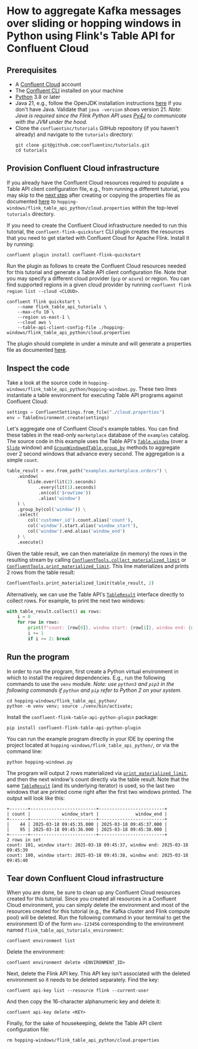 <!-- title: How to aggregate Kafka messages over sliding or hopping windows in Python using Flink's Table API for Confluent Cloud -->
<!-- description: In this tutorial, learn how to aggregate Kafka messages over sliding or hopping windows in Python using Flink's Table API for Confluent Cloud, with step-by-step instructions and supporting code. -->

# How to aggregate Kafka messages over sliding or hopping windows in Python using Flink's Table API for Confluent Cloud

## Prerequisites

* A [Confluent Cloud](https://confluent.cloud/signup) account
* The [Confluent CLI](https://docs.confluent.io/confluent-cli/current/install.html) installed on your machine
* [Python](https://www.python.org/downloads/) 3.8 or later
* Java 21, e.g., follow the OpenJDK installation instructions [here](https://openjdk.org/install/) if you don't have Java. Validate that `java -version` shows version 21. _Note: Java is required since the Flink Python API uses [Py4J](https://www.py4j.org/) to communicate with the JVM under the hood._
* Clone the `confluentinc/tutorials` GitHub repository (if you haven't already) and navigate to the `tutorials` directory:
    ```shell
    git clone git@github.com:confluentinc/tutorials.git
    cd tutorials
    ```

## Provision Confluent Cloud infrastructure

If you already have the Confluent Cloud resources required to populate a Table API client configuration file, e.g., from running a different tutorial, you may skip to the [next step](#inspect-the-code) after creating or copying the properties file as documented [here](https://docs.confluent.io/cloud/current/flink/reference/table-api.html#properties-file) to `hopping-windows/flink_table_api_python/cloud.properties` within the top-level `tutorials` directory.

If you need to create the Confluent Cloud infrastructure needed to run this tutorial, the `confluent-flink-quickstart` CLI plugin creates the resources that you need to get started with Confluent Cloud for Apache Flink. Install it by running:

```shell
confluent plugin install confluent-flink-quickstart
```

Run the plugin as follows to create the Confluent Cloud resources needed for this tutorial and generate a Table API client configuration file. Note that you may specify a different cloud provider (`gcp` or `azure`) or region. You can find supported regions in a given cloud provider by running `confluent flink region list --cloud <CLOUD>`.

```shell
confluent flink quickstart \
    --name flink_table_api_tutorials \
    --max-cfu 10 \
    --region us-east-1 \
    --cloud aws \
    --table-api-client-config-file ./hopping-windows/flink_table_api_python/cloud.properties
```

The plugin should complete in under a minute and will generate a properties file as documented [here](https://docs.confluent.io/cloud/current/flink/reference/table-api.html#properties-file).

## Inspect the code

Take a look at the source code in `hopping-windows/flink_table_api_python/hopping-windows.py`. These two lines instantiate a table environment for executing Table API programs against Confluent Cloud:

```python
settings = ConfluentSettings.from_file("./cloud.properties")
env = TableEnvironment.create(settings)
```

Let's aggregate one of Confluent Cloud's example tables. You can find these tables in the read-only `marketplace` database of the `examples` catalog. The source code in this example uses the Table API's [`Table.window`](https://nightlies.apache.org/flink/flink-docs-stable/api/python/reference/pyflink.table/api/pyflink.table.Table.window.html#pyflink.table.Table.window) (over a [`Slide`](https://nightlies.apache.org/flink/flink-docs-stable/api/python/reference/pyflink.table/window.html#sliding-window) window) and [`GroupWindowedTable.group_by`](https://nightlies.apache.org/flink/flink-docs-stable/api/python/reference/pyflink.table/api/pyflink.table.GroupWindowedTable.group_by.html#pyflink.table.GroupWindowedTable.group_by) methods to aggregate over 2 second windows that advance every second. The aggregation is a simple `count`.

```python
table_result = env.from_path("examples.marketplace.orders") \
    .window(
        Slide.over(lit(2).seconds)
            .every(lit(1).seconds)
            .on(col('$rowtime'))
            .alias('window')
    ) \
    .group_by(col('window')) \
    .select(
        col('customer_id').count.alias('count'),
        col('window').start.alias('window_start'),
        col('window').end.alias('window_end')
    ) \
    .execute()
```

Given the table result, we can then materialize (in memory) the rows in the resulting stream by calling [`ConfluentTools.collect_materialized_limit`](https://docs.confluent.io/cloud/current/flink/reference/table-api.html#confluenttools-collect-materialized-and-confluenttools-print-materialized) or [`ConfluentTools.print_materialized_limit`](https://docs.confluent.io/cloud/current/flink/reference/table-api.html#confluenttools-collect-materialized-and-confluenttools-print-materialized). This line materializes and prints 2 rows from the table result:

```python
ConfluentTools.print_materialized_limit(table_result, 2)
```

Alternatively, we can use the Table API's [`TableResult`](https://nightlies.apache.org/flink/flink-docs-stable/api/python/reference/pyflink.table/statement_set.html#tableresult) interface directly to collect rows. For example, to print the next two windows:

```python
with table_result.collect() as rows:
    i = 0
    for row in rows:
        print(f"count: {row[0]}, window start: {row[1]}, window end: {row[2]}")
        i += 1
        if i >= 2: break
```

## Run the program

In order to run the program, first create a Python virtual environment in which to install the required dependencies. E.g., run the following commands to use the `venv` module. _Note: use `python3` and `pip3` in the following commands if `python` and `pip` refer to Python 2 on your system._

```shell
cd hopping-windows/flink_table_api_python/
python -m venv venv; source ./venv/bin/activate;
```

Install the `confluent-flink-table-api-python-plugin` package:

```shell
pip install confluent-flink-table-api-python-plugin
```

You can run the example program directly in your IDE by opening the project located at `hopping-windows/flink_table_api_python/`, or via the command line:

```shell
python hopping-windows.py
```

The program will output 2 rows materialized via [`print_materialized_limit`](https://docs.confluent.io/cloud/current/flink/reference/table-api.html#confluenttools-collect-materialized-and-confluenttools-print-materialized), and then the next window's count directly via the table result. Note that the same [`TableResult`](https://nightlies.apache.org/flink/flink-docs-stable/api/python/reference/pyflink.table/statement_set.html#tableresult) (and its underlying iterator) is used, so the last two windows that are printed come right after the first two windows printed. The output will look like this:

```noformat
+-------+-------------------------+-------------------------+
| count |            window_start |              window_end |
+-------+-------------------------+-------------------------+
|    44 | 2025-03-18 09:45:35.000 | 2025-03-18 09:45:37.000 |
|    95 | 2025-03-18 09:45:36.000 | 2025-03-18 09:45:38.000 |
+-------+-------------------------+-------------------------+
2 rows in set
count: 101, window start: 2025-03-18 09:45:37, window end: 2025-03-18 09:45:39
count: 100, window start: 2025-03-18 09:45:38, window end: 2025-03-18 09:45:40
```

## Tear down Confluent Cloud infrastructure

When you are done, be sure to clean up any Confluent Cloud resources created for this tutorial. Since you created all resources in a Confluent Cloud environment, you can simply delete the environment and most of the resources created for this tutorial (e.g., the Kafka cluster and Flink compute pool) will be deleted. Run the following command in your terminal to get the environment ID of the form `env-123456` corresponding to the environment named `flink_table_api_tutorials_environment`:

```shell
confluent environment list
```

Delete the environment:

```shell
confluent environment delete <ENVIRONMENT_ID>
```

Next, delete the Flink API key. This API key isn't associated with the deleted environment so it needs to be deleted separately. Find the key:

```shell
confluent api-key list --resource flink --current-user
```

And then copy the 16-character alphanumeric key and delete it:
```shell
confluent api-key delete <KEY>
```

Finally, for the sake of housekeeping, delete the Table API client configuration file:

```shell
rm hopping-windows/flink_table_api_python/cloud.properties
```
